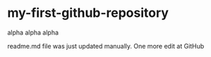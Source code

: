 # my-first-github-repository
alpha alpha alpha

readme.md file was just updated manually. One more edit at GitHub
